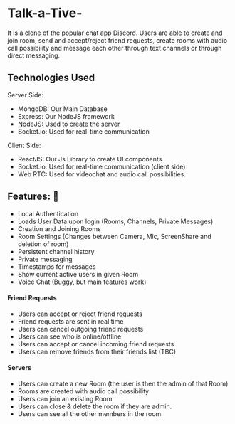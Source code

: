 # Talk-a-Tive-
It is a clone of the popular chat app Discord. Users are able to create and join room, send and accept/reject friend requests, create rooms with audio call possibility and message each other through text channels or through direct messaging.

##  Technologies Used
Server Side:
-  MongoDB: Our Main Database
- Express: Our NodeJS framework
- NodeJS: Used to create the server
- Socket.io: Used for real-time communication
 
Client Side:
 - ReactJS: Our Js Library to create UI components.
 - Socket.io: Used for real-time communication (client side)
 - Web RTC: Used for videochat and audio call possibilities.
 
 ##  Features: 🚀

- Local Authentication
- Loads User Data upon login (Rooms, Channels, Private Messages)
- Creation and Joining Rooms
- Room Settings (Changes between Camera, Mic, ScreenShare and deletion of room)
- Persistent channel history
- Private messaging
- Timestamps for messages
- Show current active users in given Room
- Voice Chat (Buggy, but main features work)



#### Friend Requests 
- Users can accept or reject friend requests
- Friend requests are sent in real time
- Users can cancel outgoing friend requests
- Users can see who is online/offline 
- Users can accept or cancel incoming friend requests
- Users can remove friends from their friends list (TBC)




#### Servers
- Users can create a new Room (the user is then the admin of that Room)
- Rooms are created with audio call possibility
- Users can join an existing Room
- Users can close & delete the room if they are admin.
- Users can see all the other members in the room. 
